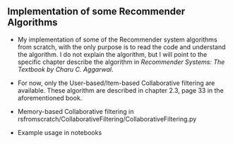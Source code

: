 ## Implementation of some Recommender Algorithms

* My implementation of some of the Recommender system algorithms from scratch, with the only purpose is to read the code and understand the algorithm. I do not explain the algorithm, but I will point to the specific chapter describe the algorithm in *Recommender Systems: The Textbook by Charu C. Aggarwal*.

* For now, only the User-based/Item-based Collaborative filtering are available. These algorithm are described in chapter 2.3, page 33 in the aforementioned book.

* Memory-based Collaborative filtering in rsfromscratch/CollaborativeFiltering/CollaborativeFiltering.py

* Example usage in notebooks
